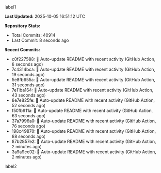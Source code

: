 
label1 
<!-- ACTIVITY_START -->
**Last Updated:** 2025-10-05 16:51:12 UTC

**Repository Stats:**
- Total Commits: 40914
- Last Commit: 8 seconds ago

**Recent Commits:**
- c0f227588: 🤖 Auto-update README with recent activity (GitHub Action, 8 seconds ago)
- 7c4314bca: 🤖 Auto-update README with recent activity (GitHub Action, 19 seconds ago)
- 5e8fb655a: 🤖 Auto-update README with recent activity (GitHub Action, 31 seconds ago)
- 7e11ba164: 🤖 Auto-update README with recent activity (GitHub Action, 43 seconds ago)
- 8e7e825fe: 🤖 Auto-update README with recent activity (GitHub Action, 52 seconds ago)
- f50fb911a: 🤖 Auto-update README with recent activity (GitHub Action, 63 seconds ago)
- 37a7996a0: 🤖 Auto-update README with recent activity (GitHub Action, 76 seconds ago)
- 198c49870: 🤖 Auto-update README with recent activity (GitHub Action, 88 seconds ago)
- 87b2857e2: 🤖 Auto-update README with recent activity (GitHub Action, 2 minutes ago)
- 3a9a9cc02: 🤖 Auto-update README with recent activity (GitHub Action, 2 minutes ago)
<!-- ACTIVITY_END -->

label2
